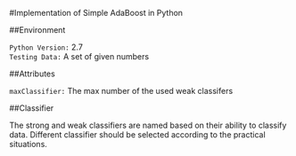 
#Implementation of Simple AdaBoost in Python

##Environment

`Python Version:` 2.7 <br>
`Testing Data:` A set of given numbers <br>

##Attributes

`maxClassifier:` The max number of the used weak classifers <br>


##Classifier

The strong and weak classifiers are named based on their ability to classify data. Different classifier
should be selected according to the practical situations.

